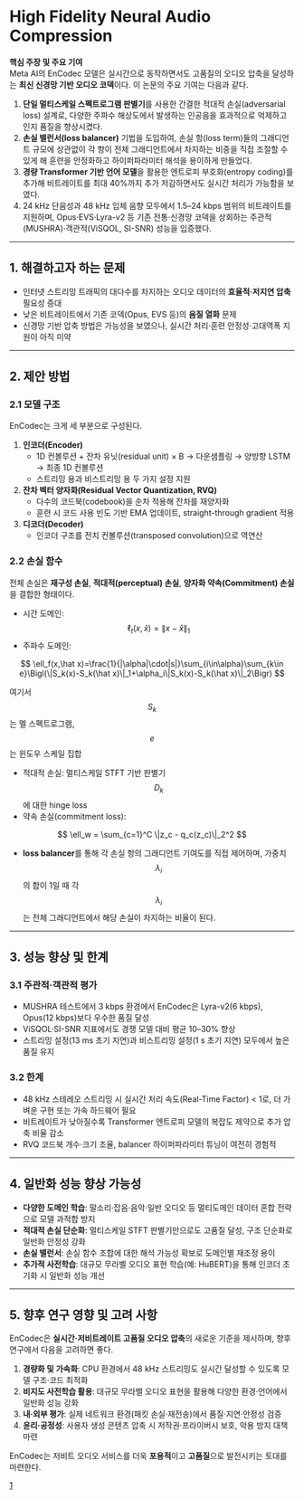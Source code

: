 # High Fidelity Neural Audio Compression

**핵심 주장 및 주요 기여**  
Meta AI의 EnCodec 모델은 실시간으로 동작하면서도 고품질의 오디오 압축을 달성하는 **최신 신경망 기반 오디오 코덱**이다. 이 논문의 주요 기여는 다음과 같다.

1. **단일 멀티스케일 스펙트로그램 판별기**를 사용한 간결한 적대적 손실(adversarial loss) 설계로, 다양한 주파수 해상도에서 발생하는 인공음을 효과적으로 억제하고 인지 품질을 향상시켰다.  
2. **손실 밸런서(loss balancer)** 기법을 도입하여, 손실 항(loss term)들의 그래디언트 규모에 상관없이 각 항이 전체 그래디언트에서 차지하는 비중을 직접 조절할 수 있게 해 훈련을 안정화하고 하이퍼파라미터 해석을 용이하게 만들었다.  
3. **경량 Transformer 기반 언어 모델**을 활용한 엔트로피 부호화(entropy coding)를 추가해 비트레이트를 최대 40%까지 추가 저감하면서도 실시간 처리가 가능함을 보였다.  
4. 24 kHz 단음성과 48 kHz 입체 음향 모두에서 1.5–24 kbps 범위의 비트레이트를 지원하며, Opus·EVS·Lyra-v2 등 기존 전통·신경망 코덱을 상회하는 주관적(MUSHRA)·객관적(ViSQOL, SI-SNR) 성능을 입증했다.

***

## 1. 해결하고자 하는 문제  
- 인터넷 스트리밍 트래픽의 대다수를 차지하는 오디오 데이터의 **효율적·저지연 압축** 필요성 증대  
- 낮은 비트레이트에서 기존 코덱(Opus, EVS 등)의 **음질 열화** 문제  
- 신경망 기반 압축 방법은 가능성을 보였으나, 실시간 처리·훈련 안정성·고대역폭 지원이 아직 미약  

***

## 2. 제안 방법  

### 2.1 모델 구조  
EnCodec는 크게 세 부분으로 구성된다.  
1. **인코더(Encoder)**  
   - 1D 컨볼루션 + 잔차 유닛(residual unit) × B → 다운샘플링 → 양방향 LSTM → 최종 1D 컨볼루션  
   - 스트리밍 용과 비스트리밍 용 두 가지 설정 지원  
2. **잔차 벡터 양자화(Residual Vector Quantization, RVQ)**  
   - 다수의 코드북(codebook)을 순차 적용해 잔차를 재양자화  
   - 훈련 시 코드 사용 빈도 기반 EMA 업데이트, straight-through gradient 적용  
3. **디코더(Decoder)**  
   - 인코더 구조를 전치 컨볼루션(transposed convolution)으로 역연산  

### 2.2 손실 함수  
전체 손실은 **재구성 손실**, **적대적(perceptual) 손실**, **양자화 약속(Commitment) 손실**을 결합한 형태이다.  
- 시간 도메인: $$\ell_t(x,\hat x)=\|x-\hat x\|_1$$  
- 주파수 도메인:  

$$
  \ell_f(x,\hat x)=\frac{1}{|\alpha|\cdot|s|}\sum_{i\in\alpha}\sum_{k\in e}\Bigl(\|S_k(x)-S_k(\hat x)\|_1+\alpha_i\|S_k(x)-S_k(\hat x)\|_2\Bigr)
  $$  
  
  여기서 $$S_k$$는 멜 스펙트로그램, $$e$$는 윈도우 스케일 집합  
- 적대적 손실: 멀티스케일 STFT 기반 판별기 $$D_k$$에 대한 hinge loss  
- 약속 손실(commitment loss):  

$$
  \ell_w = \sum_{c=1}^C \|z_c - q_c(z_c)\|_2^2
  $$  

- **loss balancer**를 통해 각 손실 항의 그래디언트 기여도를 직접 제어하며, 가중치 $$\lambda_i$$의 합이 1일 때 각 $$\lambda_i$$는 전체 그래디언트에서 해당 손실이 차지하는 비율이 된다.

***

## 3. 성능 향상 및 한계  

### 3.1 주관적·객관적 평가  
- MUSHRA 테스트에서 3 kbps 환경에서 EnCodec은 Lyra-v2(6 kbps), Opus(12 kbps)보다 우수한 품질 달성  
- ViSQOL·SI-SNR 지표에서도 경쟁 모델 대비 평균 10–30% 향상  
- 스트리밍 설정(13 ms 초기 지연)과 비스트리밍 설정(1 s 초기 지연) 모두에서 높은 품질 유지  

### 3.2 한계  
- 48 kHz 스테레오 스트리밍 시 실시간 처리 속도(Real-Time Factor) < 1로, 더 가벼운 구현 또는 가속 하드웨어 필요  
- 비트레이트가 낮아질수록 Transformer 엔트로피 모델의 복잡도 제약으로 추가 압축 비율 감소  
- RVQ 코드북 개수·크기 조율, balancer 하이퍼파라미터 튜닝이 여전히 경험적  

***

## 4. 일반화 성능 향상 가능성  
- **다양한 도메인 학습**: 말소리·잡음·음악·일반 오디오 등 멀티도메인 데이터 혼합 전략으로 모델 과적합 방지  
- **적대적 손실 단순화**: 멀티스케일 STFT 판별기만으로도 고품질 달성, 구조 단순화로 일반화 안정성 강화  
- **손실 밸런서**: 손실 함수 조합에 대한 해석 가능성 확보로 도메인별 재조정 용이  
- **추가적 사전학습**: 대규모 무라벨 오디오 표현 학습(예: HuBERT)을 통해 인코더 초기화 시 일반화 성능 개선  

***

## 5. 향후 연구 영향 및 고려 사항  
EnCodec은 **실시간·저비트레이트 고품질 오디오 압축**의 새로운 기준을 제시하며, 향후 연구에서 다음을 고려하면 좋다.

1. **경량화 및 가속화**: CPU 환경에서 48 kHz 스트리밍도 실시간 달성할 수 있도록 모델 구조·코드 최적화  
2. **비지도 사전학습 활용**: 대규모 무라벨 오디오 표현을 활용해 다양한 환경·언어에서 일반화 성능 강화  
3. **내·외부 평가**: 실제 네트워크 환경(패킷 손실·재전송)에서 품질·지연·안정성 검증  
4. **윤리·공정성**: 사용자 생성 콘텐츠 압축 시 저작권·프라이버시 보호, 악용 방지 대책 마련  

EnCodec는 저비트 오디오 서비스를 더욱 **포용적**이고 **고품질**으로 발전시키는 토대를 마련한다.

[1](https://ppl-ai-file-upload.s3.amazonaws.com/web/direct-files/attachments/22370781/39d0ed45-a3fd-4c6c-956b-a02a3c2d2a8d/2210.13438v1.pdf)
